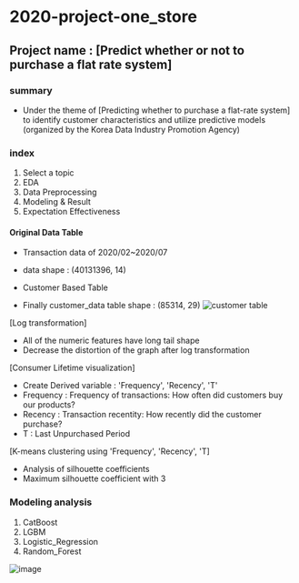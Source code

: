 # 2020-project-one_store

## Project name : [Predict whether or not to purchase a flat rate system]

### summary
- Under the theme of [Predicting whether to purchase a flat-rate system] to identify customer characteristics and utilize predictive models (organized by the Korea Data Industry Promotion Agency)

### index
1. Select a topic
2. EDA
3. Data Preprocessing
4. Modeling & Result
5. Expectation Effectiveness


#### Original Data Table
* Transaction data of 2020/02~2020/07
- data shape : (40131396, 14)

* Customer Based Table
- Finally customer_data table shape : (85314, 29)
![customer table](https://user-images.githubusercontent.com/68583172/103008544-a6194c80-4578-11eb-8393-e1f91eee92ed.PNG)

[Log transformation]
- All of the numeric features have long tail shape
- Decrease the distortion of the graph after log transformation

[Consumer Lifetime visualization]
- Create Derived variable : 'Frequency', 'Recency', 'T'
- Frequency : Frequency of transactions: How often did customers buy our products?
- Recency : Transaction recentity: How recently did the customer purchase?
- T : Last Unpurchased Period

[K-means clustering using 'Frequency', 'Recency', 'T]
- Analysis of silhouette coefficients
- Maximum silhouette coefficient with 3 

### Modeling analysis
1. CatBoost
2. LGBM
3. Logistic_Regression
4. Random_Forest

![image](https://user-images.githubusercontent.com/68583172/103015242-673cc400-4583-11eb-8a7d-a1c25ca47eb1.png)
